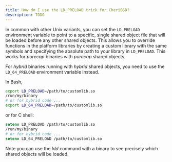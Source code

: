 ```yaml
---
title: How do I use the LD_PRELOAD trick for CheriBSD?
description: TODO
---
```


In common with other Unix variants, you can set the `LD_PRELOAD`
environment variable to point to a specific, single shared object file
that will be loaded before any other shared objects. This allows you to
override functions in the platform libraries by creating a custom
library with the same symbols and specifying the absolute path to your
library in `LD_PRELOAD`. This works for _purecap_ binaries with
_purecap_ shared objects.

For _hybrid_ binaries running with _hybrid_ shared objects, you need to
use the `LD_64_PRELOAD` environment variable instead.

In Bash,

```bash
export LD_PRELOAD=/path/to/customlib.so
/run/my/binary
# or for hybrid code ...
export LD_64_PRELOAD=/path/to/customlib.so
```

or for C shell:

```csh
setenv LD_PRELOAD /path/to/customlib.so
/run/my/binary
# or for hybrid code ...
setenv LD_64_PRELOAD /path/to/customlib.so
```

Note you can use the _ldd_ command with a binary to see
precisely which shared objects will be loaded.
